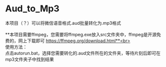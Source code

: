 # Aud_to_Mp3
本项目（？）可以将微信语音格式.aud批量转化为.mp3格式<br><br>
**本项目需要ffmpeg，您需要将ffmpeg.exe放入src文件夹中，ffmpeg是开源免费的，网上下载即可 https://ffmpeg.org/download.html**<br><br>
使用方法：<br>
 点击autorun.bat，选择您需要转化的.aud文件所在的文件夹，等待片刻后即可在mp3文件夹子中找到结果
 
